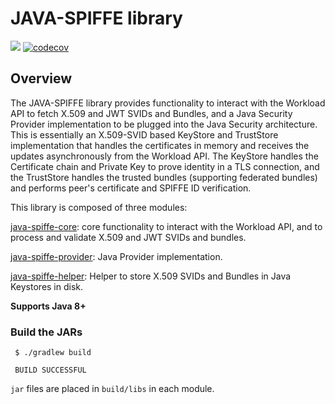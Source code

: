 # JAVA-SPIFFE library

<a href='https://travis-ci.org/spiffe/java-spiffe.svg?branch=master'><img src='https://travis-ci.org/spiffe/java-spiffe.svg?branch=master'></a>
[![codecov](https://codecov.io/gh/spiffe/java-spiffe/branch/master/graph/badge.svg)](https://codecov.io/gh/spiffe/java-spiffe)

## Overview

The JAVA-SPIFFE library provides functionality to interact with the Workload API to fetch X.509 and JWT SVIDs and Bundles, 
and a Java Security Provider implementation to be plugged into the Java Security architecture. This is essentially 
an X.509-SVID based KeyStore and TrustStore implementation that handles the certificates in memory and receives the updates 
asynchronously from the Workload API. The KeyStore handles the Certificate chain and Private Key to prove identity 
in a TLS connection, and the TrustStore handles the trusted bundles (supporting federated bundles) and performs 
peer's certificate and SPIFFE ID verification. 

This library is composed of three modules:

[java-spiffe-core](java-spiffe-core/README.md): core functionality to interact with the Workload API, and to process and validate 
X.509 and JWT SVIDs and bundles.

[java-spiffe-provider](java-spiffe-provider/README.md): Java Provider implementation.

[java-spiffe-helper](java-spiffe-helper/README.md): Helper to store X.509 SVIDs and Bundles in Java Keystores in disk.

**Supports Java 8+**

### Build the JARs

```
 $ ./gradlew build
 
 BUILD SUCCESSFUL 
```

`jar` files are placed in `build/libs` in each module.  

